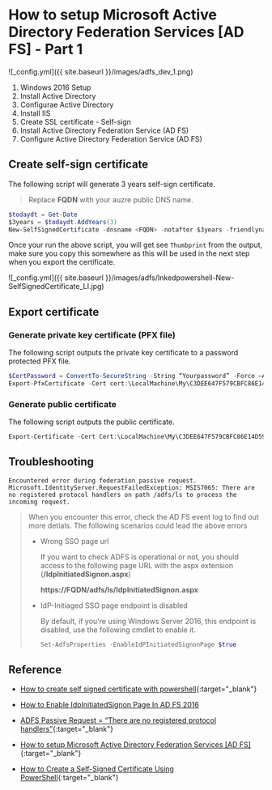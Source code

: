 # How to setup Microsoft Active Directory Federation Services [AD FS] - Part 1


![_config.yml]({{ site.baseurl }}/images/adfs_dev_1.png)


1. Windows 2016 Setup
2. Install Active Directory
3. Configurae Active Directory
4. Install IIS
5. Create SSL certificate - Self-sign
6. Install Active Directory Federation Service (AD FS)
7. Configure Active Directory Federation Service (AD FS)

## Create self-sign certificate

The following script will generate 3 years self-sign certificate.  

> Replace **FQDN** with your auzre public DNS name.



```powershell
$todaydt = Get-Date
$3years = $todaydt.AddYears(3)
New-SelfSignedCertificate -dnsname <FQDN> -notafter $3years -friendlyname 'Episerver adfs SelfSigned' -CertStoreLocation cert:\LocalMachine\My
```

Once your run the above script, you will get see `Thumbprint` from the output, make sure you copy this somewhere as this will be used in the next step when you export the certificate.

![_config.yml]({{ site.baseurl }}/images/adfs/Inkedpowershell-New-SelfSignedCertificate_LI.jpg)





## Export certificate

### Generate private key certificate (PFX file)



The following script outputs the private key certificate to a password protected PFX file.

```powershell
$CertPassword = ConvertTo-SecureString -String “Yourpassword” -Force –AsPlainText
Export-PfxCertificate -Cert cert:\LocalMachine\My\C3DEE647F579CBFC86E14D5924D93527F23FD25C -FilePath C:\Users\your name\adfs.pfx -Password $CertPassword
```

### Generate public certificate

The following script outputs the public certificate.


```powershell
Export-Certificate -Cert Cert:\LocalMachine\My\C3DEE647F579CBFC86E14D5924D93527F23FD25C -FilePath C:\Users\your name\adfscert.cer
```



## Troubleshooting

`Encountered error during federation passive request.  Microsoft.IdentityServer.RequestFailedException: MSIS7065: There are no registered protocol handlers on path /adfs/ls to process the incoming request.`

> When you encounter this error, check the AD FS event log to find out more detials. The following scenarios could lead the above errors 
> 
> * Wrong SSO page url 
>   
>   If you want to check ADFS is operational or not, you should access to the following page URL with the aspx extension (**/IdpInitiatedSignon.aspx**) 
>   
>   **https://FQDN/adfs/ls/IdpInitiatedSignon.aspx**
> 
> * IdP-Initiaged SSO page endpoint is disabled 
>   
>   By default, if you're using Windows Server 2016, this endpoint is disabled, use the following cmdlet to enable it.
>   
>   ```powershell
>   Set-AdfsProperties -EnableIdPInitiatedSignonPage $true
>   ```

## Reference


* [How to create self signed certificate with powershell](http://woshub.com/how-to-create-self-signed-certificate-with-powershell/){:target="_blank"}
* [How to Enable IdpInitiatedSignon Page In AD FS 2016](https://blogs.technet.microsoft.com/rmilne/2017/06/20/how-to-enable-idpinitiatedsignon-page-in-ad-fs-2016/)
* [ADFS Passive Request = “There are no registered protocol handlers”](https://serverfault.com/questions/824303adfs-passive-request-there-are-no-registered-protocol-handlers){:target="_blank"}

* [How to setup Microsoft Active Directory Federation Services [AD FS]](https://www.virtuallyboring.com/how-to-setup-microsoft-active-directory-federation-services-adfs/){:target="_blank"}

* [How to Create a Self-Signed Certificate Using PowerShell](http://woshub.com/how-to-create-self-signed-certificate-with-powershell/){:target="_blank"}






